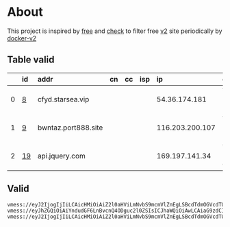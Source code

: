 
# About

This project is inspired by [free](https://github.com/freefq/free) and [check](https://github.com/yeahwu/check) to filter free [v2](https://github.com/v2fly/v2ray-core) site periodically by [docker-v2](https://hub.docker.com/r/v2ray/official)

    

## Table valid
|    | id                   | addr                | cn   | cc   | isp   | ip              | chatgpt          |
|---:|:---------------------|:--------------------|:-----|:-----|:------|:----------------|:-----------------|
|  0 | [8](config/8.json)   | cfyd.starsea.vip    |      |      |       | 54.36.174.181   | Yes (Region: FR) |
|  1 | [9](config/9.json)   | bwntaz.port888.site |      |      |       | 116.203.200.107 | Yes (Region: DE) |
|  2 | [19](config/19.json) | api.jquery.com      |      |      |       | 169.197.141.34  | Yes (Region: CA) |

## Valid
```
vmess://eyJ2IjogIjIiLCAicHMiOiAiZ2l0aHViLmNvbS9mcmVlZnEgLSBcdTdmOGVcdTU2ZmRDbG91ZEZsYXJlXHU4MjgyXHU3MGI5IDgiLCAiYWRkIjogImNmeWQuc3RhcnNlYS52aXAiLCAicG9ydCI6ICI4MCIsICJpZCI6ICJjNjc0N2RhNC1mYjJlLTRhMmEtYmRiNy04NjE0YmRkNmIwYjMiLCAiYWlkIjogIjAiLCAic2N5IjogImF1dG8iLCAibmV0IjogIndzIiwgInR5cGUiOiAibm9uZSIsICJob3N0IjogInNnMS12MnJheS5zc2hraXQub3JnIiwgInBhdGgiOiAiL3NzaGtpdC8xNzM2OTYwMTExLzY0ZWUyNjA0MWVmY2MvIiwgInRscyI6ICIiLCAic25pIjogIiIsICJhbHBuIjogIiJ9
vmess://eyJhZGQiOiAiYndudGF6LnBvcnQ4ODguc2l0ZSIsICJhaWQiOiAwLCAiaG9zdCI6ICJnZXJtYW55LW9uZS5wb3J0ODg4LnNpdGUiLCAiaWQiOiAiMTViZjBkYjQtZmJmZi00NmQwLWE0ODYtYjZlNGE5ZTc0YTkxIiwgIm5ldCI6ICJ3cyIsICJwYXRoIjogIi8iLCAicG9ydCI6IDIwODMsICJwcyI6ICJnaXRodWIuY29tL2ZyZWVmcSAtIFx1N2Y4ZVx1NTZmZENsb3VkRmxhcmVcdTUxNmNcdTUzZjhDRE5cdTgyODJcdTcwYjkgOSIsICJ0bHMiOiAidGxzIiwgInR5cGUiOiAiYXV0byIsICJzZWN1cml0eSI6ICJhdXRvIiwgInNraXAtY2VydC12ZXJpZnkiOiB0cnVlLCAic25pIjogIiJ9
vmess://eyJ2IjogIjIiLCAicHMiOiAiZ2l0aHViLmNvbS9mcmVlZnEgLSBcdTdmOGVcdTU2ZmRDbG91ZEZsYXJlXHU1MTZjXHU1M2Y4Q0ROXHU4MjgyXHU3MGI5IDE5IiwgImFkZCI6ICJhcGkuanF1ZXJ5LmNvbSIsICJwb3J0IjogNDQzLCAiaWQiOiAiMDNmY2M2MTgtYjkzZC02Nzk2LTZhZWQtOGEzOGM5NzVkNTgxIiwgImFpZCI6IDAsICJzY3kiOiAiYXV0byIsICJuZXQiOiAid3MiLCAiaG9zdCI6ICJzdWIueWlmZW5qaWNoYW5nLnRvcCIsICJwYXRoIjogIi9vbGl2LmJlYXV0eTo0NDMvbGlua3Z3cyIsICJ0bHMiOiAidGxzIn0=
```

